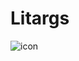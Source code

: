 # Litargs

![icon](https://user-images.githubusercontent.com/62370527/152301970-a7d67d2e-1e3b-4780-9c20-34035d726a0b.svg)

